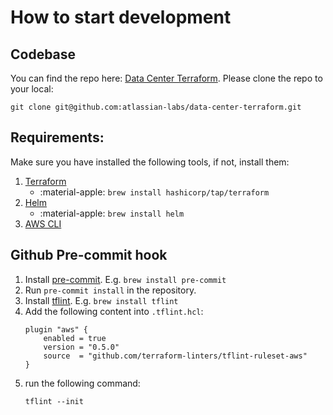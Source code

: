 # How to start development

## Codebase
You can find the repo here: [Data Center Terraform](https://github.com/atlassian-labs/data-center-terraform).
Please clone the repo to your local:

```shell
git clone git@github.com:atlassian-labs/data-center-terraform.git
```

## Requirements:
Make sure you have installed the following tools, if not, install them:

1. [Terraform](https://learn.hashicorp.com/tutorials/terraform/install-cli)
    * :material-apple: `brew install hashicorp/tap/terraform`
2. [Helm](https://helm.sh/docs/intro/install/)
    * :material-apple: `brew install helm`
3. [AWS CLI](https://docs.aws.amazon.com/cli/latest/userguide/install-cliv2.html)

## Github Pre-commit hook

1. Install [pre-commit](https://pre-commit.com/). E.g. `brew install pre-commit`
2. Run `pre-commit install` in the repository.
3. Install [tflint](https://github.com/terraform-linters/tflint). E.g. `brew install tflint`
4. Add the following content into `.tflint.hcl`:
    ```hcl
    plugin "aws" {
        enabled = true
        version = "0.5.0"
        source  = "github.com/terraform-linters/tflint-ruleset-aws"
    }
    ```
5. run the following command:
    ```shell
    tflint --init
    ```